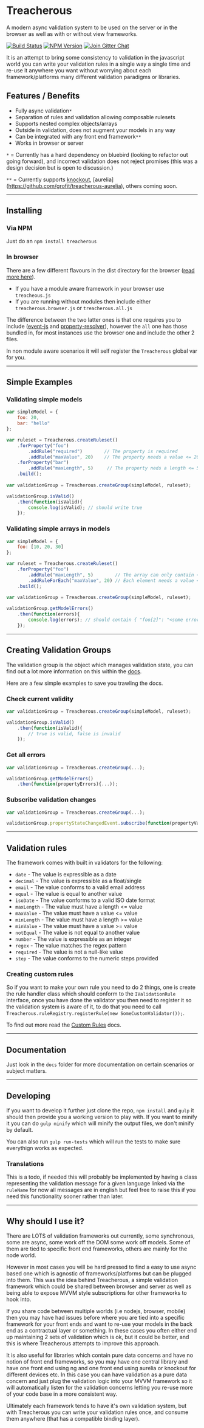 # Treacherous

A modern async validation system to be used on the server or in the browser as well as with or without 
view frameworks.

[![Build Status][build-status-image]][build-status-url]
[![NPM Version][npm-version-image]][npm-version-url]
[![Join Gitter Chat][gitter-image]][gitter-url]

It is an attempt to bring some consistency to validation in the javascript world you can write your 
validation rules in a single way a single time and re-use it anywhere you want without worrying about
each framework/platforms many different validation paradigms or libraries.

## Features / Benefits

- Fully async validation`*`
- Separation of rules and validation allowing composable rulesets
- Supports nested complex objects/arrays
- Outside in validation, does not augment your models in any way
- Can be integrated with any front end framework`**`
- Works in browser or server

`*` = Currently has a hard dependency on bluebird (looking to refactor out going forward), and incorrect validation does not reject promises (this was a design decision but is open to discussion.)

`**` = Currently supports [knockout](https://github.com/grofit/treacherous-knockout), [aurelia] (https://github.com/grofit/treacherous-aurelia), others coming soon.

---

## Installing

### Via NPM

Just do an `npm install treacherous`

### In browser

There are a few different flavours in the dist directory for the browser ([read more here](docs/installing.md)).

- If you have a module aware framework in your browser use `treacheous.js`
- If you are running without modules then include either `treacherous.browser.js` or `treacherous.all.js`

The difference between the two latter ones is that one requires you to include ([event-js](https://github.com/grofit/eventjs) and [property-resolver](https://github.com/grofit/property-resolver)), 
however the `all` one has those bundled in, for most instances use the browser one and include the other 2 files.

In non module aware scenarios it will self register the `Treacherous` global var for you.

---

## Simple Examples

### Validating simple models

```js
var simpleModel = {
    foo: 20,
    bar: "hello"
};

var ruleset = Treacherous.createRuleset()
    .forProperty("foo")
        .addRule("required")        // The property is required
        .addRule("maxValue", 20)    // The property needs a value <= 20
    .forProperty("bar")
        .addRule("maxLength", 5)     // The property neds a length <= 5
    .build();
    
var validationGroup = Treacherous.createGroup(simpleModel, ruleset);

validationGroup.isValid()
    .then(function(isValid){
        console.log(isValid); // should write true
    });
```

### Validating simple arrays in models

```js
var simpleModel = {
    foo: [10, 20, 30]
};

var ruleset = Treacherous.createRuleset()
    .forProperty("foo")
        .addRule("maxLength", 5)        // The array can only contain <= 5 elements
        .addRuleForEach("maxValue", 20) // Each element needs a value <= 20
    .build();
    
var validationGroup = Treacherous.createGroup(simpleModel, ruleset);

validationGroup.getModelErrors()
    .then(function(errors){
        console.log(errors); // should contain { "foo[2]": "<some error about max value>" }
    });
```

---

## Creating Validation Groups

The validation group is the object which manages validation state, you can find out a lot more
information on this within the [docs](docs/validation-groups.md).

Here are a few simple examples to save you trawling the docs.

### Check current validity
```js
var validationGroup = Treacherous.createGroup(simpleModel, ruleset);

validationGroup.isValid()
    .then(function(isValid){
        // true is valid, false is invalid
    ));
```

### Get all errors
```js
var validationGroup = Treacherous.createGroup(...);

validationGroup.getModelErrors()
    .then(function(propertyErrors){...));
```

### Subscribe validation changes
```js
var validationGroup = Treacherous.createGroup(...);

validationGroup.propertyStateChangedEvent.subscribe(function(propertyValidationChangedEvent){...));
```

---

## Validation rules

The framework comes with built in validators for the following:

* `date`        - The value is expressible as a date
* `decimal`     - The value is expressible as a float/single
* `email`       - The value conforms to a valid email address
* `equal`       - The value is equal to another value
* `isoDate`    - The value conforms to a valid ISO date format
* `maxLength`  - The value must have a length <= value
* `maxValue`   - The value must have a value <= value
* `minLength`  - The value must have a length >= value
* `minValue`   - The value must have a value >= value
* `notEqual`   - The value is not equal to another value
* `number`      - The value is expressible as an integer
* `regex`       - The value matches the regex pattern
* `required`    - The value is not a null-like value
* `step`        - The value conforms to the numeric steps provided

### Creating custom rules

So if you want to make your own rule you need to do 2 things, one is create the rule handler class
which should conform to the `IValidationRule` interface, once you have done the validator you then need to register it so the validation system is aware of it,
to do that you need to call `Treacherous.ruleRegistry.registerRule(new SomeCustomValidator());`.

To find out more read the [Custom Rules](docs/custom-rules.md) docs.

--- 

## Documentation

Just look in the `docs` folder for more documentation on certain scenarios or subject matters.

---

## Developing

If you want to develop it further just clone the repo, `npm install` and `gulp` it should then provide you 
a working version to play with. If you want to minify it you can do `gulp minify` which will minify the
output files, we don't minify by default.

You can also run `gulp run-tests` which will run the tests to make sure everythign works as expected.

### Translations

This is a todo, if needed this will probably be implemented by having a class representing the 
validation message for a given language linked via the `ruleName` for now all messages are in 
english but feel free to raise this if you need this functionality sooner rather than later.

---

## Why should I use it?

There are LOTS of validation frameworks out currently, some synchronous, some are async, 
some work off the DOM some work off models. Some of them are tied to specific front end frameworks, 
others are mainly for the node world.

However in most cases you will be hard pressed to find a easy to use async based one which is 
agnostic of frameworks/platforms but can be plugged into them. This was the idea behind Treacherous, 
a simple validation framework which could be shared between browser and server as well as 
being able to expose MVVM style subscriptions for other frameworks to hook into.

If you share code between multiple worlds (i.e nodejs, browser, mobile) then you may have had
issues before where you are tied into a specific framework for your front ends and want to 
re-use your models in the back end as a contractual layer or something. In these cases 
you often either end up maintaining 2 sets of validation which is ok, but it could be better, 
and this is where Treacherous attempts to improve this approach.

It is also useful for libraries which contain pure data concerns and have no notion 
of front end frameworks, so you may have one central library and have one front end
using ng and one front end using aurelia or knockout for different devices etc. 
In this case you can have validation as a pure data concern and just plug the validation 
logic into your MVVM framework so it will automatically listen for the validation concerns 
letting you re-use more of your code base in a more consistent way.

Ultimately each framework tends to have it's own validation system, but with Treacherous you 
can write your validation rules once, and consume them anywhere (that has a compatible binding layer).

[build-status-image]: https://travis-ci.org/grofit/treacherous.svg
[build-status-url]: https://travis-ci.org/grofit/treacherous
[gitter-image]: https://badges.gitter.im/grofit/treacherous.svg
[gitter-url]: https://gitter.im/grofit/treacherous
[npm-version-image]: https://badge.fury.io/js/treacherous.svg
[npm-version-url]: https://www.npmjs.com/package/treacherous

